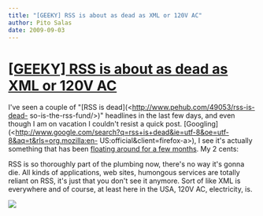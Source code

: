 ```yaml
---
title: "[GEEKY] RSS is about as dead as XML or 120V AC"
author: Pito Salas
date: 2009-09-03
---
```

# [[GEEKY] RSS is about as dead as XML or 120V AC](None)




I've seen a couple of "[RSS is dead](<http://www.pehub.com/49053/rss-is-dead-
so-is-the-rss-fund/>)" headlines in the last few days, and even though I am on
vacation I couldn't resist a quick post.
[Googling](<http://www.google.com/search?q=rss+is+dead&ie=utf-8&oe=utf-8&aq=t&rls=org.mozilla:en-
US:official&client=firefox-a>), I see it's actually something that has been
[floating around for a few months](<http://blogs.zdnet.com/BTL/?p=23276>). My
2 cents:

RSS is so thoroughly part of the plumbing now, there's no way it's gonna die.
All kinds of applications, web sites, humongous services are totally reliant
on RSS, it's just that you don't see it anymore. Sort of like XML is
everywhere and of course, at least here in the USA, 120V AC, electricity, is.

![](https://i0.wp.com/img.zemanta.com/pixy.gif?w=584)


